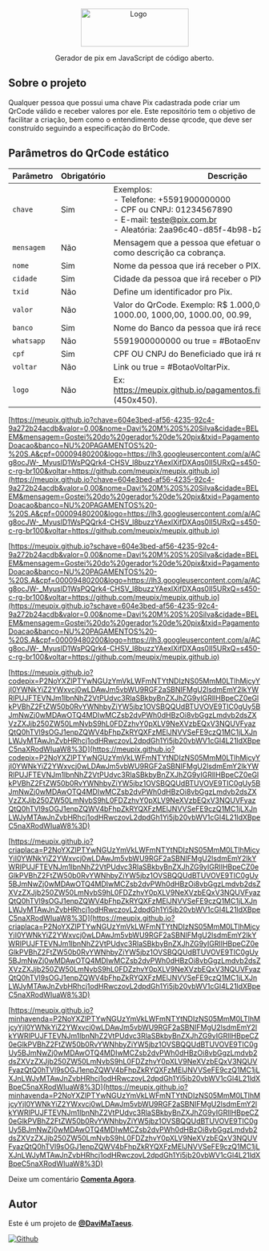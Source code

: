 <!-- PROJECT LOGO -->
<br />
<p align="center">
  <a >
    <img src="pagamentos.files/imagens/logo-pix.png" alt="Logo" width="215" height="76">
  </a>
  <p align="center">
     Gerador de pix em JavaScript de código aberto.
    <br />

  </p>
</p>

<!-- ABOUT THE PROJECT -->

## Sobre o projeto

Qualquer pessoa que possui uma chave Pix cadastrada pode criar um QrCode válido e receber valores por ele. Este repositório tem o objetivo de facilitar a criação, bem como o entendimento desse qrcode, que deve ser construído seguindo a especificação do BrCode.

## Parâmetros do QrCode estático

| Parâmetro 	| Obrigatório 	| Descrição                                                                                                                                                                                             	|
|-----------	|-------------	|-------------------------------------------------------------------------------------------------------------------------------------------------------------------------------------------------------	|
| `chave`   	| Sim         	| Exemplos:<br>- Telefone: +5591900000000<br>- CPF ou CNPJ: 01234567890<br>- E-mail: teste@pix.com.br<br>- Aleatória: 2aa96c40-d85f-4b98-b29f-d158a1c45f7f 	|
| `mensagem`    | Não           | Mensagem que a pessoa que efetuar o pagamento irá ver como descrição ca cobrança.                                                                                                                       	|
| `nome`    	| Sim         	| Nome da pessoa que irá receber o PIX.                                                                                                                                                                 	|
| `cidade`  	| Sim         	| Cidade da pessoa que irá receber o PIX.                                                                                                                                                                  	|
| `txid`     	| Não         	| Define um identificador pro Pix.                                                                                                                                                                          |
| `valor`   	| Não         	| Valor do QrCode. Exemplo: R$ 1.000,00, R$1000,00, R$ 1000.00, 1000,00, 1000.00, 00.99,                                                                                                                    |
| `banco`   	| Sim         	| Nome do Banco da pessoa que irá receber o PIX.                                                                                                                                                           	|
| `whatsapp`   	| Não         	| 5591900000000 ou true = #BotaoEnviarComprovante.                                                                                                                                                	|
| `cpf`   	    | Sim         	| CPF OU CNPJ do Beneficiado que irá receber o PIX.                                                                                                                                                         |
| `voltar`   	| Não         	| Link ou true = #BotaoVoltarPix.                                                                                                                                                                       	|
| `logo`     	| Não         	| Ex: https://meupix.github.io/pagamentos.files/imagens/logo.png (450x450).                                                                                                                       |

 [https://meupix.github.io?chave=604e3bed-af56-4235-92c4-9a272b24acdb&valor=0,00&nome=Davi%20M%20S%20Silva&cidade=BELEM&mensagem=Gostei%20do%20gerador%20de%20pix&txid=PagamentoDoacao&banco=NU%20PAGAMENTOS%20-%20S.A&cpf=00009480200&logo=https://lh3.googleusercontent.com/a/ACg8ocJW-_MyuslD1WsPQQrk4-CHSV_l8buzzYAexlXifDXAqs0II5URxQ=s450-c-rg-br100&voltar=https://github.com/meupix/meupix.github.io](https://meupix.github.io?chave=604e3bed-af56-4235-92c4-9a272b24acdb&valor=0,00&nome=Davi%20M%20S%20Silva&cidade=BELEM&mensagem=Gostei%20do%20gerador%20de%20pix&txid=PagamentoDoacao&banco=NU%20PAGAMENTOS%20-%20S.A&cpf=00009480200&logo=https://lh3.googleusercontent.com/a/ACg8ocJW-_MyuslD1WsPQQrk4-CHSV_l8buzzYAexlXifDXAqs0II5URxQ=s450-c-rg-br100&voltar=https://github.com/meupix/meupix.github.io)

 [https://meupix.github.io?schave=604e3bed-af56-4235-92c4-9a272b24acdb&valor=0,00&nome=Davi%20M%20S%20Silva&cidade=BELEM&mensagem=Gostei%20do%20gerador%20de%20pix&txid=PagamentoDoacao&banco=NU%20PAGAMENTOS%20-%20S.A&cpf=00009480200&logo=https://lh3.googleusercontent.com/a/ACg8ocJW-_MyuslD1WsPQQrk4-CHSV_l8buzzYAexlXifDXAqs0II5URxQ=s450-c-rg-br100&voltar=https://github.com/meupix/meupix.github.io](https://meupix.github.io?schave=604e3bed-af56-4235-92c4-9a272b24acdb&valor=0,00&nome=Davi%20M%20S%20Silva&cidade=BELEM&mensagem=Gostei%20do%20gerador%20de%20pix&txid=PagamentoDoacao&banco=NU%20PAGAMENTOS%20-%20S.A&cpf=00009480200&logo=https://lh3.googleusercontent.com/a/ACg8ocJW-_MyuslD1WsPQQrk4-CHSV_l8buzzYAexlXifDXAqs0II5URxQ=s450-c-rg-br100&voltar=https://github.com/meupix/meupix.github.io)
 
 [https://meupix.github.io?codepix=P2NoYXZlPTYwNGUzYmVkLWFmNTYtNDIzNS05MmM0LTlhMjcyYjI0YWNkYiZ2YWxvcj0wLDAwJm5vbWU9RGF2aSBNIFMgU2lsdmEmY2lkYWRlPUJFTEVNJm1lbnNhZ2VtPUdvc3RlaSBkbyBnZXJhZG9yIGRlIHBpeCZ0eGlkPVBhZ2FtZW50b0RvYWNhbyZiYW5jbz1OVSBQQUdBTUVOVE9TIC0gUy5BJmNwZj0wMDAwOTQ4MDIwMCZsb2dvPWh0dHBzOi8vbGgzLmdvb2dsZXVzZXJjb250ZW50LmNvbS9hL0FDZzhvY0pXLV9NeXVzbEQxV3NQUVFyazQtQ0hTVl9sOGJ1enpZQWV4bFhpZkRYQXFzMElJNVVSeFE9czQ1MC1jLXJnLWJyMTAwJnZvbHRhcj1odHRwczovL2dpdGh1Yi5jb20vbWV1cGl4L21ldXBpeC5naXRodWIuaW8%3D](https://meupix.github.io?codepix=P2NoYXZlPTYwNGUzYmVkLWFmNTYtNDIzNS05MmM0LTlhMjcyYjI0YWNkYiZ2YWxvcj0wLDAwJm5vbWU9RGF2aSBNIFMgU2lsdmEmY2lkYWRlPUJFTEVNJm1lbnNhZ2VtPUdvc3RlaSBkbyBnZXJhZG9yIGRlIHBpeCZ0eGlkPVBhZ2FtZW50b0RvYWNhbyZiYW5jbz1OVSBQQUdBTUVOVE9TIC0gUy5BJmNwZj0wMDAwOTQ4MDIwMCZsb2dvPWh0dHBzOi8vbGgzLmdvb2dsZXVzZXJjb250ZW50LmNvbS9hL0FDZzhvY0pXLV9NeXVzbEQxV3NQUVFyazQtQ0hTVl9sOGJ1enpZQWV4bFhpZkRYQXFzMElJNVVSeFE9czQ1MC1jLXJnLWJyMTAwJnZvbHRhcj1odHRwczovL2dpdGh1Yi5jb20vbWV1cGl4L21ldXBpeC5naXRodWIuaW8%3D)

 [https://meupix.github.io?criaplaca=P2NoYXZlPTYwNGUzYmVkLWFmNTYtNDIzNS05MmM0LTlhMjcyYjI0YWNkYiZ2YWxvcj0wLDAwJm5vbWU9RGF2aSBNIFMgU2lsdmEmY2lkYWRlPUJFTEVNJm1lbnNhZ2VtPUdvc3RlaSBkbyBnZXJhZG9yIGRlIHBpeCZ0eGlkPVBhZ2FtZW50b0RvYWNhbyZiYW5jbz1OVSBQQUdBTUVOVE9TIC0gUy5BJmNwZj0wMDAwOTQ4MDIwMCZsb2dvPWh0dHBzOi8vbGgzLmdvb2dsZXVzZXJjb250ZW50LmNvbS9hL0FDZzhvY0pXLV9NeXVzbEQxV3NQUVFyazQtQ0hTVl9sOGJ1enpZQWV4bFhpZkRYQXFzMElJNVVSeFE9czQ1MC1jLXJnLWJyMTAwJnZvbHRhcj1odHRwczovL2dpdGh1Yi5jb20vbWV1cGl4L21ldXBpeC5naXRodWIuaW8%3D](https://meupix.github.io?criaplaca=P2NoYXZlPTYwNGUzYmVkLWFmNTYtNDIzNS05MmM0LTlhMjcyYjI0YWNkYiZ2YWxvcj0wLDAwJm5vbWU9RGF2aSBNIFMgU2lsdmEmY2lkYWRlPUJFTEVNJm1lbnNhZ2VtPUdvc3RlaSBkbyBnZXJhZG9yIGRlIHBpeCZ0eGlkPVBhZ2FtZW50b0RvYWNhbyZiYW5jbz1OVSBQQUdBTUVOVE9TIC0gUy5BJmNwZj0wMDAwOTQ4MDIwMCZsb2dvPWh0dHBzOi8vbGgzLmdvb2dsZXVzZXJjb250ZW50LmNvbS9hL0FDZzhvY0pXLV9NeXVzbEQxV3NQUVFyazQtQ0hTVl9sOGJ1enpZQWV4bFhpZkRYQXFzMElJNVVSeFE9czQ1MC1jLXJnLWJyMTAwJnZvbHRhcj1odHRwczovL2dpdGh1Yi5jb20vbWV1cGl4L21ldXBpeC5naXRodWIuaW8%3D)

 [https://meupix.github.io?minhavenda=P2NoYXZlPTYwNGUzYmVkLWFmNTYtNDIzNS05MmM0LTlhMjcyYjI0YWNkYiZ2YWxvcj0wLDAwJm5vbWU9RGF2aSBNIFMgU2lsdmEmY2lkYWRlPUJFTEVNJm1lbnNhZ2VtPUdvc3RlaSBkbyBnZXJhZG9yIGRlIHBpeCZ0eGlkPVBhZ2FtZW50b0RvYWNhbyZiYW5jbz1OVSBQQUdBTUVOVE9TIC0gUy5BJmNwZj0wMDAwOTQ4MDIwMCZsb2dvPWh0dHBzOi8vbGgzLmdvb2dsZXVzZXJjb250ZW50LmNvbS9hL0FDZzhvY0pXLV9NeXVzbEQxV3NQUVFyazQtQ0hTVl9sOGJ1enpZQWV4bFhpZkRYQXFzMElJNVVSeFE9czQ1MC1jLXJnLWJyMTAwJnZvbHRhcj1odHRwczovL2dpdGh1Yi5jb20vbWV1cGl4L21ldXBpeC5naXRodWIuaW8%3D](https://meupix.github.io?minhavenda=P2NoYXZlPTYwNGUzYmVkLWFmNTYtNDIzNS05MmM0LTlhMjcyYjI0YWNkYiZ2YWxvcj0wLDAwJm5vbWU9RGF2aSBNIFMgU2lsdmEmY2lkYWRlPUJFTEVNJm1lbnNhZ2VtPUdvc3RlaSBkbyBnZXJhZG9yIGRlIHBpeCZ0eGlkPVBhZ2FtZW50b0RvYWNhbyZiYW5jbz1OVSBQQUdBTUVOVE9TIC0gUy5BJmNwZj0wMDAwOTQ4MDIwMCZsb2dvPWh0dHBzOi8vbGgzLmdvb2dsZXVzZXJjb250ZW50LmNvbS9hL0FDZzhvY0pXLV9NeXVzbEQxV3NQUVFyazQtQ0hTVl9sOGJ1enpZQWV4bFhpZkRYQXFzMElJNVVSeFE9czQ1MC1jLXJnLWJyMTAwJnZvbHRhcj1odHRwczovL2dpdGh1Yi5jb20vbWV1cGl4L21ldXBpeC5naXRodWIuaW8%3D)

Deixe um comentário [**Comenta Agora**](https://chat-meupix.blogspot.com/p/gerarpix.html).

## Autor

Este é um projeto de [**@DaviMaTaeus**](https://x.com/davimataeus).

[![Github](https://img.shields.io/badge/GitHub-181717.svg?style=for-the-badge&logo=GitHub&logoColor=white)](https://github.com/meupix)
